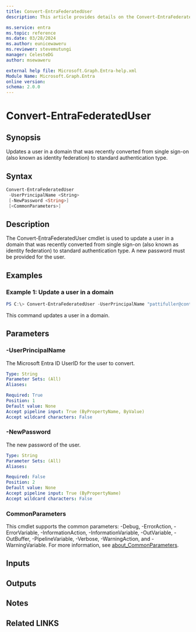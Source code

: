 ```yaml
---
title: Convert-EntraFederatedUser
description: This article provides details on the Convert-EntraFederatedUser command.

ms.service: entra
ms.topic: reference
ms.date: 03/28/2024
ms.author: eunicewaweru
ms.reviewer: stevemutungi
manager: CelesteDG
author: msewaweru

external help file: Microsoft.Graph.Entra-help.xml
Module Name: Microsoft.Graph.Entra
online version:
schema: 2.0.0
---
```


# Convert-EntraFederatedUser

## Synopsis
Updates a user in a domain that was recently converted from single sign-on (also known as identity federation) to standard authentication type.

## Syntax

```powershell
Convert-EntraFederatedUser
 -UserPrincipalName <String>
 [-NewPassword <String>]
 [<CommonParameters>]
```

## Description
The Convert-EntraFederatedUser cmdlet is used to update a user in a domain that was recently converted from single sign-on (also known as identity federation) to standard authentication type. A new password must be provided for the user.

## Examples

### Example 1: Update a user in a domain
```powershell
PS C:\> Convert-EntraFederatedUser -UserPrincipalName "pattifuller@contoso.com"
```

This command updates a user in a domain.

## Parameters

### -UserPrincipalName
The Microsoft Entra ID UserID for the user to convert.

```yaml
Type: String
Parameter Sets: (All)
Aliases:

Required: True
Position: 1
Default value: None
Accept pipeline input: True (ByPropertyName, ByValue)
Accept wildcard characters: False
```

### -NewPassword
The new password of the user.

```yaml
Type: String
Parameter Sets: (All)
Aliases:

Required: False
Position: 2
Default value: None
Accept pipeline input: True (ByPropertyName)
Accept wildcard characters: False
```

### CommonParameters
This cmdlet supports the common parameters: -Debug, -ErrorAction, -ErrorVariable, -InformationAction, -InformationVariable, -OutVariable, -OutBuffer, -PipelineVariable, -Verbose, -WarningAction, and -WarningVariable. For more information, see [about_CommonParameters](https://go.microsoft.com/fwlink/?LinkID=113216).

## Inputs

## Outputs

## Notes

## Related LINKS
